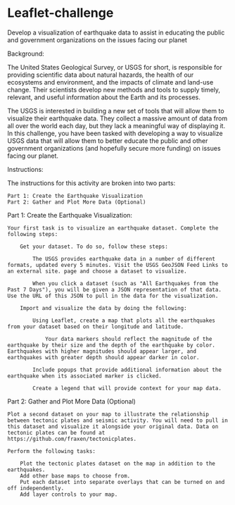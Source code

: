 # Leaflet-challenge
Develop a visualization of earthquake data to assist in educating the public and government organizations on the issues facing our planet

Background:

The United States Geological Survey, or USGS for short, is responsible for providing scientific data about natural hazards, the health of our ecosystems and environment, and the impacts of climate and land-use change. Their scientists develop new methods and tools to supply timely, relevant, and useful information about the Earth and its processes.

The USGS is interested in building a new set of tools that will allow them to visualize their earthquake data. They collect a massive amount of data from all over the world each day, but they lack a meaningful way of displaying it. In this challenge, you have been tasked with developing a way to visualize USGS data that will allow them to better educate the public and other government organizations (and hopefully secure more funding) on issues facing our planet.

Instructions:

The instructions for this activity are broken into two parts:

    Part 1: Create the Earthquake Visualization
    Part 2: Gather and Plot More Data (Optional)

Part 1: Create the Earthquake Visualization:

    Your first task is to visualize an earthquake dataset. Complete the following steps:

        Get your dataset. To do so, follow these steps:

            The USGS provides earthquake data in a number of different formats, updated every 5 minutes. Visit the USGS GeoJSON Feed Links to an external site. page and choose a dataset to visualize. 

            When you click a dataset (such as "All Earthquakes from the Past 7 Days"), you will be given a JSON representation of that data. Use the URL of this JSON to pull in the data for the visualization.
        
        Import and visualize the data by doing the following:

            Using Leaflet, create a map that plots all the earthquakes from your dataset based on their longitude and latitude.
                
                Your data markers should reflect the magnitude of the earthquake by their size and the depth of the earthquake by color. Earthquakes with higher magnitudes should appear larger, and earthquakes with greater depth should appear darker in color.

            Include popups that provide additional information about the earthquake when its associated marker is clicked.

            Create a legend that will provide context for your map data.

Part 2: Gather and Plot More Data (Optional)

    Plot a second dataset on your map to illustrate the relationship between tectonic plates and seismic activity. You will need to pull in this dataset and visualize it alongside your original data. Data on tectonic plates can be found at https://github.com/fraxen/tectonicplates.

    Perform the following tasks:

        Plot the tectonic plates dataset on the map in addition to the earthquakes.
        Add other base maps to choose from.
        Put each dataset into separate overlays that can be turned on and off independently.
        Add layer controls to your map.
